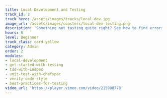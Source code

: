 ```yaml
---
title: Local Development and Testing
track_id: 2
track_hero: /assets/images/tracks/local-dev.jpg
image_url: /assets/images/coasters/local-dev-testing.png
description: 'Something not tasting quite right? See how to find errors in your cookbooks by testing them on your local machine. Learn to set up a virtual environment, develop code, and use every tool in the kitchen to ensure everything works.'
hours: 8
level: Beginner
track_class: card-yellow
category: Admin
order: 2
modules:
- local-development
- get-started-with-testing
- tdd-with-inspec
- unit-test-with-chefspec
- verify-code-style
- best-practices-for-testing
video_url: 'https://player.vimeo.com/video/215908778'
---
```

